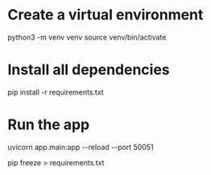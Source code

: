 # Create a virtual environment

python3 -m venv venv
source venv/bin/activate

# Install all dependencies

pip install -r requirements.txt

# Run the app

uvicorn app.main:app --reload --port 50051

pip freeze > requirements.txt
